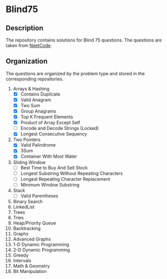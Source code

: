 # Blind75

## Description
The repository contains solutions for Blind 75 questions. The questions are taken from [NeetCode](https://neetcode.io/practice).

## Organization 
The questions are organized by the problem type and stored in the corresponding repositories.

1. Arrays & Hashing
   - [x] Contains Duplicate
   - [x] Valid Anagram
   - [x] Two Sum
   - [x] Group Anagrams
   - [x] Top K Frequent Elements
   - [x] Product of Array Except Self
   - [ ] Encode and Decode Strings (Locked)
   - [x] Longest Consecutive Sequency
2. Two Pointers
   - [x] Valid Palindrome
   - [x] 3Sum
   - [x] Container With Most Water
4. Sliding Window
   - [ ] Best Time to Buy And Sell Stock
   - [ ] Longest Substring Without Repeating Characters
   - [ ] Longest Repeating Character Replacement
   - [ ] Minimum Window Substring
6. Stack
   -[ ] Valid Parentheses
8. Binary Search
10. LinkedList
11. Trees
12. Tries
13. Heap/Priority Queue
14. Backtracking
15. Graphs
16. Advanced Graphs
17. 1-D Dynamic Programming
18. 2-D Dynamic Programming
19. Greedy
20. Intervals
21. Math & Geometry
22. Bit Manipulation  
